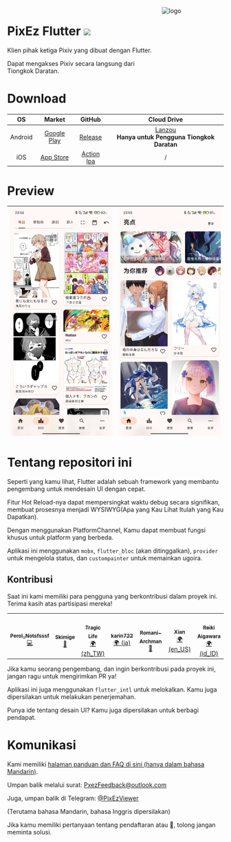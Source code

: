 <img src="../android/app/src/main/res/mipmap-xxhdpi/ic_launcher_round.png" alt="logo" width="144" height="144" align="right" />

# PixEz Flutter ![](https://camo.githubusercontent.com/f2b4fa6779c8a4825e0e7347076746a2047ed100/68747470733a2f2f696d672e736869656c64732e696f2f62616467652f6c6963656e73652d47504c2d2d332e302d6f72616e67652e737667)

Klien pihak ketiga Pixiv yang dibuat dengan Flutter.

Dapat mengakses Pixiv secara langsung dari Tiongkok Daratan.

# Download

|OS|Market|GitHub|Cloud Drive|
|:---:|:---:|:---:|:---:|
|Android|[Google Play](https://play.google.com/store/apps/details?id=com.perol.play.pixez)|[Release](https://github.com/Notsfsssf/pixez-flutter/releases)|[Lanzou](https://wwa.lanzous.com/b0ded45id)<br />**Hanya untuk Pengguna Tiongkok Daratan**|
|iOS|[App Store](https://apps.apple.com/cn/app/pixez/id1494435126)|[Action Ipa](https://github.com/Notsfsssf/pixez-flutter/actions/workflows/main.yml)|/|

# Preview

|<picture><source srcset="../.github/preview/2.avif" type="image/avif"/><img src="../.github/preview/2.jpg"/></picture> | <picture><source srcset="../.github/preview/1.avif" type="image/avif"/><img src="../.github/preview/1.jpg"/></picture> | 
|:-------------------:|:------------------------:|

# Tentang repositori ini

Seperti yang kamu lihat, Flutter adalah sebuah framework yang membantu pengembang untuk mendesain UI dengan cepat.

Fitur Hot Reload-nya dapat mempersingkat waktu debug secara signifikan, membuat prosesnya menjadi WYSIWYG(Apa yang Kau Lihat Itulah yang Kau Dapatkan).

Dengan menggunakan PlatformChannel, Kamu dapat membuat fungsi khusus untuk platform yang berbeda.

Aplikasi ini menggunakan `mobx`, `flutter_bloc` (akan ditinggalkan), `provider` untuk mengelola status, dan `custompainter` untuk memainkan ugoira.

## Kontribusi

Saat ini kami memiliki para pengguna yang berkontribusi dalam proyek ini. Terima kasih atas partisipasi mereka!

<table>
  <tr>
    <td align="center"><a href="https://github.com/Notsfsssf"><img src="https://avatars3.githubusercontent.com/u/16934707?v=4" width="100px;" alt=""/><br /><sub><b>Perol_Notsfsssf</b></sub></a><br /><a href="https://github.com/Skimige/pixez-flutter/commits?author=Notsfsssf" title="Code">💻</a></td>
    <td align="center"><a href="https://xyx.moe"><img src="https://avatars3.githubusercontent.com/u/9017470?v=4" width="100px;" alt=""/><br /><sub><b>Skimige</b></sub></a><br /><a href="https://github.com/Skimige/pixez-flutter/commits?author=Skimige" title="Documentation">📖</a></td>
    <td align="center"><a href="https://github.com/TragicLifeHu"><img src="https://avatars3.githubusercontent.com/u/16817202?v=4" width="100px;" alt=""/><br /><sub><b>Tragic Life</b></sub></a><br /><a href="#translation-TragicLifeHu" title="Translation">🌍 (zh_TW)</a></td>
    <td align="center"><a href="http://ivtune.net"><img src="https://avatars0.githubusercontent.com/u/54385201?v=4" width="100px;" alt=""/><br /><sub><b>karin722</b></sub></a><br /><a href="#translation-karin722" title="Translation">🌍 (ja)</a></td>
    <td align="center"><a href="http://archman.fun"><img src="https://avatars0.githubusercontent.com/u/68731023?v=4" width="100px;" alt=""/><br /><sub><b>Romani-Archman</b></sub></a><br /><a href="https://github.com/Skimige/pixez-flutter/commits?author=Romani-Archman" title="Documentation">📖</a></td>
    <td align="center"><a href="https://github.com/itzXian"><img src="https://avatars1.githubusercontent.com/u/34748039?v=4" width="100px;" alt=""/><br /><sub><b>Xian</b></sub></a><br /><a href="#translation-itzXian" title="Translation">🌍 (en_US)</a></td>
	<td align="center"><a href="https://github.com/ReikiAigawara"><img src="https://avatars1.githubusercontent.com/u/66962815?v=4" width="100px;" alt=""/><br /><sub><b>Reiki Aigawara</b></sub></a><br /><a href="#translation-ReikiAigawara" title="Translation">🌍 (id_ID)</a></td>
  </tr>
</table>

Jika kamu seorang pengembang, dan ingin berkontribusi pada proyek ini, jangan ragu untuk mengirimkan PR ya!

Aplikasi ini juga menggunakan `flutter_intl` untuk melokalkan. Kamu juga dipersilakan untuk melakukan penerjemahan.

Punya ide tentang desain UI? Kamu juga dipersilakan untuk berbagi pendapat.

# Komunikasi

Kami memiliki [halaman panduan dan FAQ di sini (hanya dalam bahasa Mandarin)](./FAQ.md).

Umpan balik melalui surat: PxezFeedback@outlook.com

Juga, umpan balik di Telegram: [@PixEzViewer](https://t.me/PixEzViewer)

(Terutama bahasa Mandarin, bahasa Inggris dipersilakan)

Jika kamu memiliki pertanyaan tentang pendaftaran atau 🔞, tolong jangan meminta solusi.
